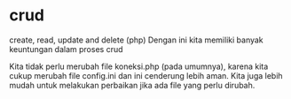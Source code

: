 # crud
create, read, update and delete (php)
Dengan ini kita memiliki banyak keuntungan dalam proses crud

Kita tidak perlu merubah file koneksi.php (pada umumnya), karena kita cukup merubah file config.ini dan ini cenderung lebih aman.
Kita juga lebih mudah untuk melakukan perbaikan jika ada file yang perlu dirubah.
